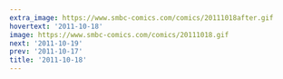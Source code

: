 ```yaml
---
extra_image: https://www.smbc-comics.com/comics/20111018after.gif
hovertext: '2011-10-18'
image: https://www.smbc-comics.com/comics/20111018.gif
next: '2011-10-19'
prev: '2011-10-17'
title: '2011-10-18'
---
```

